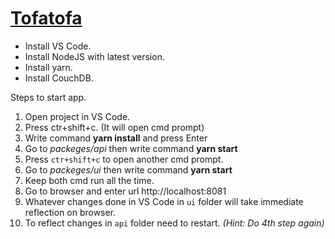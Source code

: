 
# [Tofatofa](www.tofatofa.com)

* Install VS Code.
* Install NodeJS with latest version.
* Install yarn.
* Install CouchDB.

Steps to start app.

1.  Open project in VS Code.
2.  Press ctr+shift+c. (It will open cmd prompt)
3.  Write command **yarn install** and press Enter
4.  Go to *packeges/api* then write command **yarn start**
5.  Press `ctr+shift+c` to open another cmd prompt.
6.  Go to *packeges/ui* then write command **yarn start**
7.  Keep both cmd run all the time.
8.  Go to browser and enter url http://localhost:8081
9.  Whatever changes done in VS Code in `ui` folder will take immediate reflection on browser.
10. To reflect changes in `api` folder need to restart. _(Hint: Do 4th step again)_
